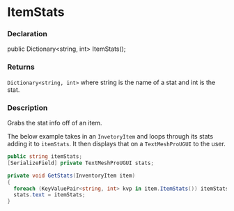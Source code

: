 # ItemStats

### Declaration
public Dictionary<string, int> ItemStats();

### Returns
```Dictionary<string, int>``` where string is the name of a stat and int is the stat.

### Description
Grabs the stat info off of an item.

The below example takes in an ```InvetoryItem``` and loops through its stats adding it to ```itemStats```. It then displays that on a ```TextMeshProUGUI``` to the user.
```cs
public string itemStats;
[SerializeField] private TextMeshProUGUI stats;

private void GetStats(InventoryItem item)
{
  foreach (KeyValuePair<string, int> kvp in item.ItemStats()) itemStats += $"{kvp.Key}: {kvp.Value}\n";
  stats.text = itemStats;
}
```
